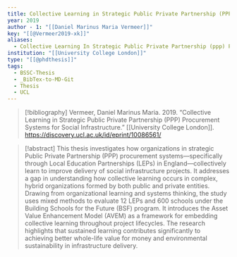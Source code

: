 ```yaml
---
title: Collective Learning in Strategic Public Private Partnership (PPP) Procurement Systems for Social Infrastructure
year: 2019
author - 1: "[[Daniel Marinus Maria Vermeer]]"
key: "[[@Vermeer2019-xk]]"
aliases:
  - Collective Learning In Strategic Public Private Partnership (ppp) Procurement Systems For Social Infrastructure
institution: "[[University College London]]"
type: "[[@phdthesis]]"
tags:
  - BSSC-Thesis
  - _BibTex-to-MD-Git
  - Thesis
  - UCL
---
```


> [!bibliography]
> Vermeer, Daniel Marinus Maria. 2019. “Collective Learning in Strategic Public Private Partnership (PPP) Procurement Systems for Social Infrastructure.” [[University College London]]. https://discovery.ucl.ac.uk/id/eprint/10086561/

> [!abstract]
> This thesis investigates how organizations in strategic Public Private Partnership (PPP) procurement systems—specifically through Local Education Partnerships (LEPs) in England—collectively learn to improve delivery of social infrastructure projects. It addresses a gap in understanding how collective learning occurs in complex, hybrid organizations formed by both public and private entities. Drawing from organizational learning and systems thinking, the study uses mixed methods to evaluate 12 LEPs and 600 schools under the Building Schools for the Future (BSF) program. It introduces the Asset Value Enhancement Model (AVEM) as a framework for embedding collective learning throughout project lifecycles. The research highlights that sustained learning contributes significantly to achieving better whole-life value for money and environmental sustainability in infrastructure delivery.